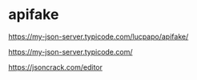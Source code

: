 # apifake



https://my-json-server.typicode.com/lucpapo/apifake/ 

https://my-json-server.typicode.com/

https://jsoncrack.com/editor
